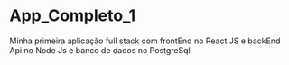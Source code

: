 # App_Completo_1
Minha primeira aplicação full stack com frontEnd no React JS e backEnd Api no Node Js e banco de dados no PostgreSql
